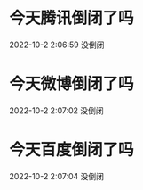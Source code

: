 # 今天腾讯倒闭了吗

2022-10-2 2:06:59 没倒闭

# 今天微博倒闭了吗

2022-10-2 2:07:02 没倒闭

# 今天百度倒闭了吗

2022-10-2 2:07:04 没倒闭

